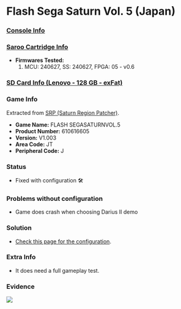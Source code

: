 # Flash Sega Saturn Vol. 5 (Japan)

### [Console Info](../../../../../Info/Consoles/VA13/README.md)

### [Saroo Cartridge Info](../../../../../Info/Cartridges/RetroGameParadiseStore/1.32F/README.md)

- <b>Firmwares Tested:</b>
  1. MCU: 240627, SS: 240627, FPGA: 05 - v0.6

### [SD Card Info (Lenovo - 128 GB - exFat)](../../../../../Info/SdCards/Lenovo/128GB/exfat/README.md)

### Game Info

Extracted from [SRP (Saturn Region Patcher)](https://segaxtreme.net/resources/saturn-region-patcher.81/download).

- <b>Game Name:</b> FLASH SEGASATURNVOL.5
- <b>Product Number:</b> 610616605
- <b>Version:</b> V1.003
- <b>Area Code:</b> JT
- <b>Peripheral Code:</b> J

### Status

- Fixed with configuration :hammer_and_wrench:

### Problems without configuration

- Game does crash when choosing Darius II demo

### Solution

- [Check this page for the configuration](https://github.com/williamdsw/saroo-configuration-list/blob/master/Regions/Retails/Demos/610616605/README.md).

### Extra Info

- It does need a full gameplay test.

### Evidence

[![](https://img.youtube.com/vi/H6yU8OYnTU0/0.jpg)](https://www.youtube.com/watch?v=H6yU8OYnTU0)
